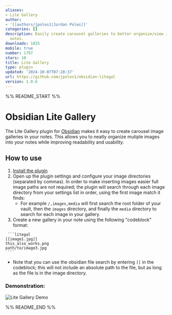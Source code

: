 ```yaml
---
aliases:
- Lite Gallery
author:
- '[[authors/jpoles1|Jordan Poles]]'
categories: []
description: Easily create carousel galleries to better organize/view images in your
  notes.
downloads: 1835
mobile: true
number: 1797
stars: 10
title: Lite Gallery
type: plugin
updated: '2024-10-07T07:28:37'
url: https://github.com/jpoles1/obsidian-litegal
version: 1.0.6
---
```


%% README_START %%

# Obsidian Lite Gallery

The Lite Gallery plugin for [Obsidian](https://obsidian.md) makes it easy to create carousel image galleries in your notes. This allows you to neatly organize mutiple images into your notes while improving readability and usability. 

## How to use

1) [Install the plugin](https://help.obsidian.md/Extending+Obsidian/Community+plugins)
2) Open up the plugin settings and configure your image directories (separated by commas). In order to make inserting images easier full image paths are not required; the plugin will search through each image directory from your settings list in order, using the first image match it finds: 
    - For example `/,images,media` will first search the root folder of your vault, then the `images` directory, and finally the `media` directory to search for each image in your gallery.
3) Create a new gallery in your note using the following "codeblock" format:
```
 ```litegal
[[image1.jpg]]
this_also_works.png
path/to/image3.jpg
 ```
```
  - Note that you can use the obsidian file search by entering `[[` in the codeblock; this will not include an absolute path to the file, but as long as the file is in the image directory.

### Demonstration:

![Lite Gallery Demo](https://raw.githubusercontent.com/jpoles1/obsidian-litegal/955cd5f6f50048b9f8593bf46aa5c477a30976d5/litegaldemo.gif)

%% README_END %%